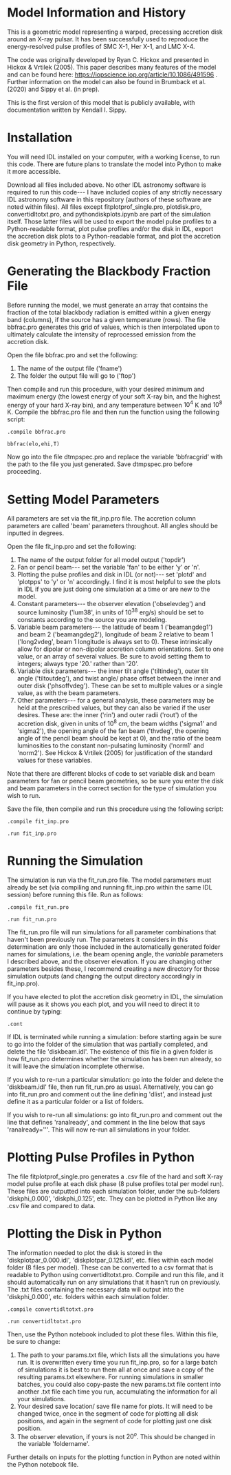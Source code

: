 # Model Information and History

This is a geometric model representing a warped, precessing accretion disk around an X-ray pulsar. It has been successfully used to reproduce the energy-resolved pulse profiles of SMC X-1, Her X-1, and LMC X-4.

The code was originally developed by Ryan C. Hickox and presented in Hickox & Vrtilek (2005). This paper describes many features of the model and can be found here: https://iopscience.iop.org/article/10.1086/491596 .
Further information on the model can also be found in Brumback et al. (2020) and Sippy et al. (in prep).

This is the first version of this model that is publicly available, with documentation written by Kendall I. Sippy. 

# Installation

You will need IDL installed on your computer, with a working license, to run this code. There are future plans to translate the model into Python to make it more accessible.

Download all files included above. No other IDL astronomy software is required to run this code--- I have included copies of any strictly necessary IDL astronomy software in this repository (authors of these software are noted within files). All files except fitplotprof_single.pro, plotdisk.pro, convertidltotxt.pro, and pythondiskplots.ipynb are part of the simulation itself. Those latter files will be used to export the model pulse profiles to a Python-readable format, plot pulse profiles and/or the disk in IDL, export the accretion disk plots to a Python-readable format, and plot the accretion disk geometry in Python, respectively.

# Generating the Blackbody Fraction File
Before running the model, we must generate an array that contains the fraction of the total blackbody radiation is emitted within a given energy band (columns), if the source has a given temperature (rows). The file bbfrac.pro generates this grid of values, which is then interpolated upon to ultimately calculate the intensity of reprocessed emission from the accretion disk.

Open the file bbfrac.pro and set the following:
1. The name of the output file ('fname')
2. The folder the output file will go to ('ftop')

Then compile and run this procedure, with your desired minimum and maximum energy (the lowest energy of your soft X-ray bin, and the highest energy of your hard X-ray bin), and any temperature between $10^4$ K and $10^8$ K. Compile the bbfrac.pro file and then run the function using the following script:

```.compile bbfrac.pro```

```bbfrac(elo,ehi,T) ```

Now go into the file dtmpspec.pro and replace the variable 'bbfracgrid' with the path to the file you just generated. Save dtmpspec.pro before proceeding.

# Setting Model Parameters
All parameters are set via the fit_inp.pro file. The accretion column parameters are called 'beam' parameters throughout. All angles should be inputted in degrees.

Open the file fit_inp.pro and set the following:
1. The name of the output folder for all model output ('topdir')
2. Fan or pencil beam--- set the variable 'fan' to be either 'y' or 'n'.
3. Plotting the pulse profiles and disk in IDL (or not)--- set 'plotd' and 'plotpps' to 'y' or 'n' accordingly. I find it is most helpful to see the plots in IDL if you are just doing one simulation at a time or are new to the model.
4. Constant parameters--- the observer elevation ('obselevdeg') and source luminosity ('lum38', in units of $10^{38}$ erg/s) should be set to constants according to the source you are modeling.
5. Variable beam parameters--- the latitude of beam 1 ('beamangdeg1') and beam 2 ('beamangdeg2'), longitude of beam 2 relative to beam 1 ('long2vdeg', beam 1 longitude is always set to 0). These intrinsically allow for dipolar or non-dipolar accretion column orientations. Set to one value, or an array of several values. Be sure to avoid setting them to integers; always type '20.' rather than '20'.
6. Variable disk parameters--- the inner tilt angle ('tiltindeg'), outer tilt angle ('tiltoutdeg'), and twist angle/ phase offset between the inner and outer disk ('phsoffvdeg'). These can be set to multiple values or a single value, as with the beam parameters.
7. Other parameters--- for a general analysis, these parameters may be held at the prescribed values, but they can also be varied if the user desires. These are: the inner ('rin') and outer radii ('rout') of the accretion disk, given in units of $10^8$ cm, the beam widths ('sigma1' and 'sigma2'), the opening angle of the fan beam ('thvdeg', the opening angle of the pencil beam should be kept at 0), and the ratio of the beam luminosities to the constant non-pulsating luminosity ('norm1' and 'norm2'). See Hickox & Vrtilek (2005) for justification of the standard values for these variables.

Note that there are different blocks of code to set variable disk and beam parameters for fan or pencil beam geometries, so be sure you enter the disk and beam parameters in the correct section for the type of simulation you wish to run.

Save the file, then compile and run this procedure using the following script:

```.compile fit_inp.pro```

```.run fit_inp.pro```

# Running the Simulation
The simulation is run via the fit_run.pro file. The model parameters must already be set (via compiling and running fit_inp.pro within the same IDL session) before running this file. Run as follows:

```.compile fit_run.pro ```

```.run fit_run.pro ```

The fit_run.pro file will run simulations for all parameter combinations that haven't been previously run. The parameters it considers in this determination are only those included in the automatically generated folder names for simulations, i.e. the beam opening angle, the _variable_ parameters I described above, and the observer elevation. If you are changing other parameters besides these, I recommend creating a new directory for those simulation outputs (and changing the output directory accordingly in fit_inp.pro). 

If you have elected to plot the accretion disk geometry in IDL, the simulation will pause as it shows you each plot, and you will need to direct it to continue by typing:

```.cont ```

If IDL is terminated while running a simulation: before starting again be sure to go into the folder of the simulation that was partially completed, and delete the file 'diskbeam.idl'. The existence of this file in a given folder is how fit_run.pro determines whether the simulation has been run already, so it will leave the simulation incomplete otherwise.

If you wish to re-run a particular simulation: go into the folder and delete the 'diskbeam.idl' file, then run fit_run.pro as usual. Alternatively, you can go into fit_run.pro and comment out the line defining 'dlist', and instead just define it as a particular folder or a list of folders.

If you wish to re-run all simulations: go into fit_run.pro and comment out the line that defines 'ranalready', and comment in the line below that says 'ranalready='''. This will now re-run all simulations in your folder.

# Plotting Pulse Profiles in Python
The file fitplotprof_single.pro generates a .csv file of the hard and soft X-ray model pulse profile at each disk phase (8 pulse profiles total per model run). These files are outputted into each simulation folder, under the sub-folders 'diskphi_0.000', 'diskphi_0.125', etc. They can be plotted in Python like any .csv file and compared to data.

# Plotting the Disk in Python
The information needed to plot the disk is stored in the 'diskplotpar_0.000.idl', 'diskplotpar_0.125.idl', etc. files within each model folder (8 files per model). These can be converted to a csv format that is readable to Python using convertidltotxt.pro. Compile and run this file, and it should automatically run on any simulations that it hasn't run on previously. The .txt files containing the necessary data will output into the 'diskphi_0.000', etc. folders within each simulation folder.

```.compile convertidltotxt.pro```

```.run convertidltotxt.pro```

Then, use the Python notebook included to plot these files. Within this file, be sure to change:
1. The path to your params.txt file, which lists all the simulations you have run. It is overwritten every time you run fit_inp.pro, so for a large batch of simulations it is best to run them all at once and save a copy of the resulting params.txt elsewhere. For running simulations in smaller batches, you could also copy-paste the new params.txt file content into another .txt file each time you run, accumulating the information for all your simulations.
2. Your desired save location/ save file name for plots. It will need to be changed twice, once in the segment of code for plotting all disk positions, and again in the segment of code for plotting just one disk position.
3. The observer elevation, if yours is not $20^o$. This should be changed in the variable 'foldername'.

Further details on inputs for the plotting function in Python are noted within the Python notebook file.
